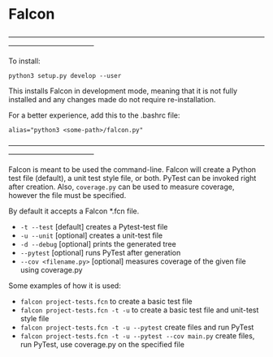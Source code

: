 # Falcon
――――――――――――――――――――――――――――――――――――――――――――――――

To install:

`python3 setup.py develop --user`

This installs Falcon in development mode, meaning that it is not fully installed and any changes made do not require re-installation.

For a better experience, add this to the .bashrc file:

`alias="python3 <some-path>/falcon.py"`

――――――――――――――――――――――――――――――――――――――――――――――――

Falcon is meant to be used the command-line. Falcon will create a Python test file (default), a unit test style file, or both. PyTest can be invoked right after creation. Also, `coverage.py` can be used to measure coverage, however the file must be specified.

By default it accepts a Falcon \*.fcn file.

* `-t --test`  [default] creates a Pytest-test file
* `-u --unit` [optional] creates a unit-test file
* `-d --debug` [optional] prints the generated tree
* `--pytest` [optional] runs PyTest after generation
* `--cov <filename.py>` [optional] measures coverage of the given file using coverage.py

Some examples of how it is used:

* `falcon project-tests.fcn` to create a basic test file
* `falcon project-tests.fcn -t -u` to create a basic test file and unit-test style file
* `falcon project-tests.fcn -t -u --pytest` create files and run PyTest
* `falcon project-tests.fcn -t -u --pytest --cov main.py` create files, run PyTest, use coverage.py on the specified file
